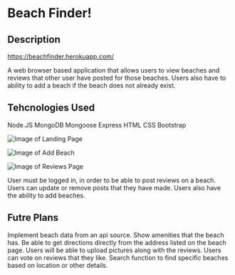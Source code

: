 # Beach Finder!

## Description

<https://beachfinder.herokuapp.com/>

A web browser based application that allows users to view beaches and reviews that other user have posted for those beaches. Users also have to ability to add a beach if the beach does not already exist.

## Tehcnologies Used

Node.JS
MongoDB
Mongoose
Express
HTML
CSS
Bootstrap

![Image of Landing Page](https://imgur.com/Nfoxmj5.jpg)

![Image of Add Beach](https://imgur.com/kDS4LN0.jpg)

![Image of Reviews Page](https://imgur.com/640L3oc.jpg)

User must be logged in, in order to be able to post reviews on a beach.
Users can update or remove posts that they have made.
Users also have the ability to add beaches.

## Futre Plans

Implement beach data from an api source.
Show amenities that the beach has.
Be able to get directions directly from the address listed on the beach page.
Users will be able to upload pictures along with the reviews.
Users can vote on reviews that they like.
Search function to find specific beaches based on location or other details.

